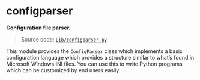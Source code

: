 # configparser

**Configuration file parser.**

> Source code: [`Lib/configparser.py`](https://github.com/python/cpython/tree/3.13/Lib/configparser.py)

This module provides the `ConfigParser` class which implements a basic configuration language which provides a structure similar to what’s found in Microsoft Windows INI files. You can use this to write Python programs which can be customized by end users easily.
